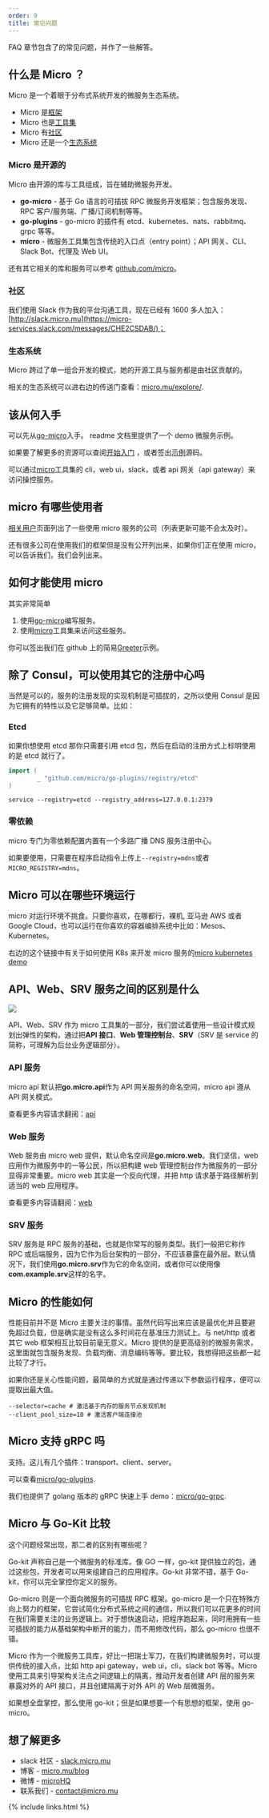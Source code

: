 ```yaml
---
order: 9
title: 常见问题
---
```


FAQ 章节包含了的常见问题，并作了一些解答。

## 什么是 Micro ？

Micro 是一个着眼于分布式系统开发的微服务生态系统。

- Micro 是[框架](https://github.com/micro/go-micro)
- Micro 也是[工具集](https://github.com/micro/micro)
- Micro 有[社区](http://slack.micro.mu/)
- Micro 还是一个[生态系统](https://micro.mu/explore/)

### Micro 是开源的

Micro 由开源的库与工具组成，旨在辅助微服务开发。

- **go-micro** - 基于 Go 语言的可插拔 RPC 微服务开发框架；包含服务发现、RPC 客户/服务端、广播/订阅机制等等。
- **go-plugins** - go-micro 的插件有 etcd、kubernetes、nats、rabbitmq、grpc 等等。
- **micro** - 微服务工具集包含传统的入口点（entry point）；API 网关、CLI、Slack Bot、代理及 Web UI。

还有其它相关的库和服务可以参考 [github.com/micro](https://github.com/micro)。

### 社区

我们使用 Slack 作为我的平台沟通工具，现在已经有 1600 多人加入：[http://slack.micro.mu](https://micro-services.slack.com/messages/CHE2CSDAB/)；

### 生态系统

Micro 跨过了单一组合开发的模式，她的开源工具与服务都是由社区贡献的。

相关的生态系统可以进右边的传送门查看：[micro.mu/explore/](https://micro.mu/explore/).

## 该从何入手

可以先从[go-micro](https://github.com/micro/go-micro)入手。 readme 文档里提供了一个 demo 微服务示例。

如果要了解更多的资源可以查阅[开始入门](https://micro.mu/docs/writing-a-go-service.html) ，或者签出[示例](https://github.com/micro/examples)源码。

可以通过[micro](https://github.com/micro/micro)工具集的 cli，web ui，slack，或者 api 网关（api gateway）来访问操控服务。

## micro 有哪些使用者

[相关用户](https://micro.mu/docs/users.html)页面列出了一些使用 micro 服务的公司（列表更新可能不会太及时）。

还有很多公司在使用我们的框架但是没有公开列出来，如果你们正在使用 micro，可以告诉我们，我们会列出来。

## 如何才能使用 micro

其实非常简单

1. 使用[go-micro](https://github.com/micro/go-micro)编写服务。
2. 使用[micro](https://github.com/micro/micro)工具集来访问这些服务。

你可以签出我们在 github 上的简易[Greeter](https://github.com/micro/examples/tree/master/greeter)示例。

## 除了 Consul，可以使用其它的注册中心吗

当然是可以的，服务的注册发现的实现机制是可插拔的，之所以使用 Consul 是因为它拥有的特性以及它足够简单。比如：

### Etcd

如果你想使用 etcd 那你只需要引用 etcd 包，然后在启动的注册方式上标明使用的是 etcd 就行了。

```go
import (
        _ "github.com/micro/go-plugins/registry/etcd"
)
```

```shell
service --registry=etcd --registry_address=127.0.0.1:2379
```

### 零依赖

micro 专门为零依赖配置内置有一个多路广播 DNS 服务注册中心。

如果要使用，只需要在程序启动指令上传上`--registry=mdns`或者`MICRO_REGISTRY=mdns`。

## Micro 可以在哪些环境运行

micro 对运行环境不挑食。只要你喜欢，在哪都行，裸机, 亚马逊 AWS 或者 Google Cloud，也可以运行在你喜欢的容器编排系统中比如：Mesos、Kubernetes。

右边的这个链接中有关于如何使用 K8s 来开发 micro 服务的[micro kubernetes demo](https://github.com/micro/kubernetes)

## API、Web、SRV 服务之间的区别是什么

<img src="../images/arch.png" />

API、Web、SRV 作为 micro 工具集的一部分，我们尝试着使用一些设计模式规划出弹性的架构，通过把**API 接口**、**Web 管理控制台**、**SRV**（SRV 是 service 的简称，可理解为后台业务逻辑部分）。

### API 服务

micro api 默认把**go.micro.api**作为 API 网关服务的命名空间，micro api 遵从 API 网关模式。

查看更多内容请求翻阅：[api](https://github.com/micro/micro/tree/master/api)

### Web 服务

Web 服务由 micro web 提供，默认命名空间是**go.micro.web**。我们坚信，web 应用作为微服务中的一等公民，所以把构建 web 管理控制台作为微服务的一部分显得非常重要。micro web 其实是一个反向代理，并把 http 请求基于路径解析到适当的 web 应用程序。

查看更多内容请翻阅：[web](https://github.com/micro/micro/tree/master/web)

### SRV 服务

SRV 服务是 RPC 服务的基础，也就是你常写的服务类型。我们一般把它称作 RPC 或后端服务，因为它作为后台架构的一部分，不应该暴露在最外层。默认情况下，我们使用**go.micro.srv**作为它的命名空间，或者你可以使用像**com.example.srv**这样的名字。

## Micro 的性能如何

性能目前并不是 Micro 主要关注的事情。虽然代码写出来应该是最优化并且要避免超过负载，但是确实是没有这么多时间花在基准压力测试上。与 net/http 或者其它 web 框架相互比较目前毫无意义。Micro 提供的是更高级别的微服务需求，这里面就包含服务发现、负载均衡、消息编码等等。要比较，我想得把这些都一起比较了才行。

如果你还是关心性能问题，最简单的方式就是通过传递以下参数运行程序，便可以提取出最大值。

```
--selector=cache # 激活基于内存的服务节点发现机制
--client_pool_size=10 # 激活客户端连接池
```

## Micro 支持 gRPC 吗

支持。这儿有几个插件：transport、client、server。

可以查看[micro/go-plugins](https://github.com/micro/go-plugins).

我们也提供了 golang 版本的 gRPC 快速上手 demo：[micro/go-grpc](https://github.com/micro/go-grpc).

## Micro 与 Go-Kit 比较

这个问题经常出现，那二者的区别有哪些呢？

Go-kit 声称自己是一个微服务的标准库。像 GO 一样，go-kit 提供独立的包，通过这些包，开发者可以用来组建自己的应用程序。Go-kit 非常不错，基于 Go-kit，你可以完全掌控你定义的服务。

Go-micro 则是一个面向微服务的可插拔 RPC 框架。go-micro 是一个只在特殊方向上努力的框架，它尝试简化分布式系统之间的通信，所以我们可以花更多的时间在我们需要关注的业务逻辑上。对于想快速启动，把程序跑起来，同时用拥有一些可插拔的能力从基础架构中断开的能力，而不用修改代码，那么 go-micro 也很不错。

Micro 作为一个微服务工具库，好比一把瑞士军刀，在我们构建微服务时，可以提供传统的接入点，比如 http api gateway，web ui，cli，slack bot 等等。Micro 使用工具来引导架构关注点之间逻辑上的隔离，推动开发者创建 API 层的服务来暴露对外的 API 接口，并且创建隔离于对外 API 的 Web 层微服务。

如果想全盘掌控，那么使用 go-kit；但是如果想要一个有思想的框架，使用 go-micro。

## 想了解更多

- slack 社区 - [slack.micro.mu](https://micro-services.slack.com/messages/CHE2CSDAB/)
- 博客 - [micro.mu/blog](https://micro.mu/blog)
- 微博 - [microHQ](https://weibo.com/microhq)
- 联系我们 - [contact@micro.mu](mailto:contact@micro.mu)

{% include links.html %}
